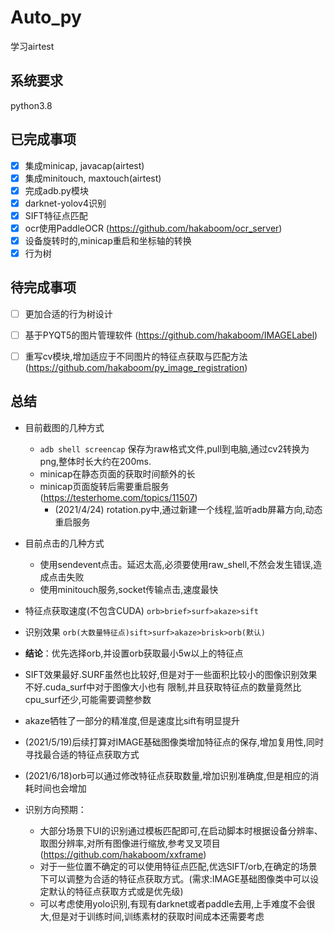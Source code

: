 # Auto_py
学习airtest

## 系统要求
python3.8


## 已完成事项
- [x] 集成minicap, javacap(airtest)
- [x] 集成minitouch, maxtouch(airtest)
- [x] 完成adb.py模块
- [x] darknet-yolov4识别
- [x] SIFT特征点匹配
- [x] ocr使用PaddleOCR (https://github.com/hakaboom/ocr_server)
- [x] 设备旋转时的,minicap重启和坐标轴的转换
- [x] 行为树

## 待完成事项
- [ ]  更加合适的行为树设计
- [ ]  基于PYQT5的图片管理软件 (https://github.com/hakaboom/IMAGELabel)
- [ ]  重写cv模块,增加适应于不同图片的特征点获取与匹配方法 (https://github.com/hakaboom/py_image_registration)

  
## 总结
- 目前截图的几种方式
  - `adb shell screencap` 保存为raw格式文件,pull到电脑,通过cv2转换为png,整体时长大约在200ms.
  - minicap在静态页面的获取时间额外的长
  - minicap页面旋转后需要重启服务 (https://testerhome.com/topics/11507)
    - (2021/4/24) rotation.py中,通过新建一个线程,监听adb屏幕方向,动态重启服务 

- 目前点击的几种方式
  - 使用sendevent点击。延迟太高,必须要使用raw_shell,不然会发生错误,造成点击失败
  - 使用minitouch服务,socket传输点击,速度最快
  
- 特征点获取速度(不包含CUDA)
  `orb>brief>surf>akaze>sift`
  
- 识别效果
  `orb(大数量特征点)sift>surf>akaze>brisk>orb(默认)`
- **结论**：优先选择orb,并设置orb获取最小5w以上的特征点
- SIFT效果最好.SURF虽然也比较好,但是对于一些面积比较小的图像识别效果不好.cuda_surf中对于图像大小也有
限制,并且获取特征点的数量竟然比cpu_surf还少,可能需要调整参数
- akaze牺牲了一部分的精准度,但是速度比sift有明显提升
- (2021/5/19)后续打算对IMAGE基础图像类增加特征点的保存,增加复用性,同时寻找最合适的特征点获取方式
- (2021/6/18)orb可以通过修改特征点获取数量,增加识别准确度,但是相应的消耗时间也会增加
- 识别方向预期：
  - 大部分场景下UI的识别通过模板匹配即可,在启动脚本时根据设备分辨率、取图分辨率,对所有图像进行缩放,参考叉叉项目(https://github.com/hakaboom/xxframe)
  - 对于一些位置不确定的可以使用特征点匹配,优选SIFT/orb,在确定的场景下可以调整为合适的特征点获取方式。(需求:IMAGE基础图像类中可以设定默认的特征点获取方式或是优先级)
  - 可以考虑使用yolo识别,有现有darknet或者paddle去用,上手难度不会很大,但是对于训练时间,训练素材的获取时间成本还需要考虑
